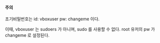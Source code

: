 
#### 주의
초기비밀번호는
id: vboxuser
pw: changeme
이다.

이때, vboxuser 는 sudoers 가 아니며, sudo 를 사용할 수 없다.
root 유저의 pw 가 changeme 로 설정된다.